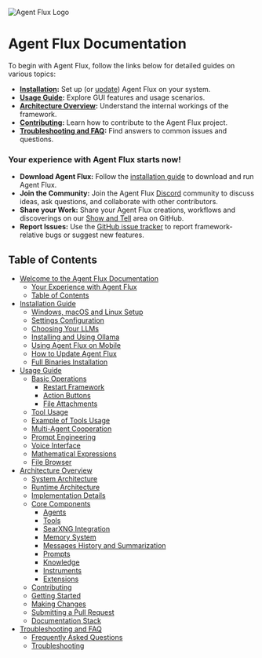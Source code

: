 ![Agent Flux Logo](res/header.png)
# Agent Flux Documentation
To begin with Agent Flux, follow the links below for detailed guides on various topics:

- **[Installation](installation.md):** Set up (or [update](installation.md#how-to-update-agent-flux)) Agent Flux on your system.
- **[Usage Guide](usage.md):** Explore GUI features and usage scenarios.
- **[Architecture Overview](architecture.md):** Understand the internal workings of the framework.
- **[Contributing](contribution.md):** Learn how to contribute to the Agent Flux project.
- **[Troubleshooting and FAQ](troubleshooting.md):** Find answers to common issues and questions.

### Your experience with Agent Flux starts now!

- **Download Agent Flux:** Follow the [installation guide](installation.md) to download and run Agent Flux.
- **Join the Community:** Join the Agent Flux [Discord](https://discord.gg/bF9RYYX5hD) community to discuss ideas, ask questions, and collaborate with other contributors.
- **Share your Work:** Share your Agent Flux creations, workflows and discoverings on our [Show and Tell](https://github.com/fluxframeworks/agent-flux/discussions/categories/show-and-tell) area on GitHub.
- **Report Issues:** Use the [GitHub issue tracker](https://github.com/fluxframeworks/agent-flux/issues) to report framework-relative bugs or suggest new features.

## Table of Contents

- [Welcome to the Agent Flux Documentation](#agent-flux-documentation)
  - [Your Experience with Agent Flux](#your-experience-with-agent-flux-starts-now)
  - [Table of Contents](#table-of-contents)
- [Installation Guide](installation.md)
  - [Windows, macOS and Linux Setup](installation.md#windows-macos-and-linux-setup-guide)
  - [Settings Configuration](installation.md#settings-configuration)
  - [Choosing Your LLMs](installation.md#choosing-your-llms)
  - [Installing and Using Ollama](installation.md#installing-and-using-ollama-local-models)
  - [Using Agent Flux on Mobile](installation.md#using-agent-flux-on-your-mobile-device)
  - [How to Update Agent Flux](installation.md#how-to-update-agent-flux)
  - [Full Binaries Installation](installation.md#in-depth-guide-for-full-binaries-installation)
- [Usage Guide](usage.md)
  - [Basic Operations](usage.md#basic-operations)
    - [Restart Framework](usage.md#restart-framework)
    - [Action Buttons](usage.md#action-buttons)
    - [File Attachments](usage.md#file-attachments)
  - [Tool Usage](usage.md#tool-usage)
  - [Example of Tools Usage](usage.md#example-of-tools-usage-web-search-and-code-execution)
  - [Multi-Agent Cooperation](usage.md#multi-agent-cooperation)
  - [Prompt Engineering](usage.md#prompt-engineering)
  - [Voice Interface](usage.md#voice-interface)
  - [Mathematical Expressions](usage.md#mathematical-expressions)
  - [File Browser](usage.md#file-browser)
- [Architecture Overview](architecture.md)
  - [System Architecture](architecture.md#system-architecture)
  - [Runtime Architecture](architecture.md#runtime-architecture)
  - [Implementation Details](architecture.md#implementation-details)
  - [Core Components](architecture.md#core-components)
    - [Agents](architecture.md#1-agents)
    - [Tools](architecture.md#2-tools)
    - [SearXNG Integration](architecture.md#searxng-integration)
    - [Memory System](architecture.md#3-memory-system)
    - [Messages History and Summarization](archicture.md#messages-history-and-summarization)
    - [Prompts](architecture.md#4-prompts)
    - [Knowledge](architecture.md#5-knowledge)
    - [Instruments](architecture.md#6-instruments)
    - [Extensions](architecture.md#7-extensions)
  - [Contributing](contribution.md)
  - [Getting Started](contribution.md#getting-started)
  - [Making Changes](contribution.md#making-changes)
  - [Submitting a Pull Request](contribution.md#submitting-a-pull-request)
  - [Documentation Stack](contribution.md#documentation-stack)
- [Troubleshooting and FAQ](troubleshooting.md)
  - [Frequently Asked Questions](troubleshooting.md#frequently-asked-questions)
  - [Troubleshooting](troubleshooting.md#troubleshooting)
